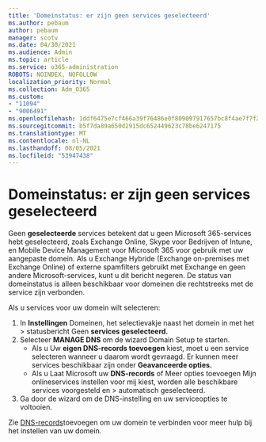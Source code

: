 ```yaml
---
title: 'Domeinstatus: er zijn geen services geselecteerd'
ms.author: pebaum
author: pebaum
manager: scotv
ms.date: 04/30/2021
ms.audience: Admin
ms.topic: article
ms.service: o365-administration
ROBOTS: NOINDEX, NOFOLLOW
localization_priority: Normal
ms.collection: Adm_O365
ms.custom:
- "11094"
- "9006491"
ms.openlocfilehash: 1ddf6475e7cf466a39f76486e0f809097917657bc8f4ae7f7f2b516657308f39
ms.sourcegitcommit: b5f7da89a650d2915dc652449623c78be6247175
ms.translationtype: MT
ms.contentlocale: nl-NL
ms.lasthandoff: 08/05/2021
ms.locfileid: "53947438"
---
```

# <a name="domain-status---no-services-selected"></a>Domeinstatus: er zijn geen services geselecteerd

Geen **geselecteerde** services betekent dat u geen Microsoft 365-services hebt geselecteerd, zoals Exchange Online, Skype voor Bedrijven of Intune, en Mobile Device Management voor Microsoft 365 voor gebruik met uw aangepaste domein. Als u Exchange Hybride (Exchange on-premises met Exchange Online) of externe spamfilters gebruikt met Exchange en geen andere Microsoft-services, kunt u dit bericht negeren. De status van domeinstatus is alleen beschikbaar voor domeinen die rechtstreeks met de service zijn verbonden.

Als u services voor uw domein wilt selecteren:

1. In **Instellingen** Domeinen, het selectievakje naast het domein in met het  >  [](https://admin.microsoft.com/Adminportal/Home)statusbericht Geen **services geselecteerd.**
1. Selecteer **MANAGE DNS** om de wizard Domain Setup te starten.
    - Als u Uw **eigen DNS-records toevoegen** kiest, moet u een service selecteren wanneer u daarom wordt gevraagd. Er kunnen meer services beschikbaar zijn onder **Geavanceerde opties.**
    - Als u Laat Microsoft uw  **DNS-records** of Meer opties toevoegen Mijn onlineservices instellen voor mij kiest, worden alle beschikbare services voorgesteld en  >   automatisch geselecteerd.
1. Ga door de wizard om de DNS-instelling en uw serviceopties te voltooien.
 
Zie [DNS-records](/microsoft-365/admin/get-help-with-domains/create-dns-records-at-any-dns-hosting-provider)toevoegen om uw domein te verbinden voor meer hulp bij het instellen van uw domein.

